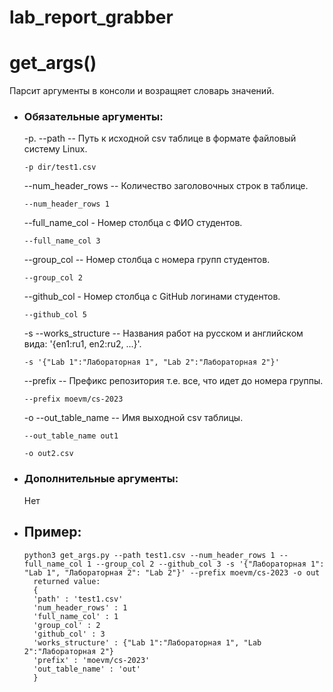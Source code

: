 # lab_report_grabber
# get_args()

Парсит аргументы в консоли и возращяет словарь значений.
- ### Обязательные аргументы:
	 -p. --path  -- Путь к исходной csv таблице в формате файловый систему Linux.
  
	 `-p dir/test1.csv`
  
	--num_header_rows -- Количество заголовочных строк в таблице.
  
	`--num_header_rows 1`

	--full_name_col - Номер столбца с ФИО студентов.
  
	`--full_name_col 3`

	--group_col -- Номер столбца с номера групп студентов.
  
	`--group_col 2`

	--github_col - Номер столбца с GitHub логинами студентов.
  
	`--github_col 5`

	-s --works_structure -- Названия работ на русском и английском вида: '{en1:ru1, en2:ru2, ...}'.
  
	`-s '{"Lab 1":"Лабораторная 1", "Lab 2":"Лабораторная 2"}'`

	--prefix -- Префикс репозитория т.е. все, что идет до номера группы.
  
	`--prefix moevm/cs-2023`

	-o --out_table_name -- Имя выходной csv таблицы.
  
	`--out_table_name out1`

	`-o out2.csv`
- ### Дополнительные аргументы:
	Нет
- ## Пример:
	  python3 get_args.py --path test1.csv --num_header_rows 1 --full_name_col 1 --group_col 2 --github_col 3 -s '{"Лабораторная 1": "Lab 1", "Лабораторная 2": "Lab 2"}' --prefix moevm/cs-2023 -o out
        returned value:
        {
        'path' : 'test1.csv'
        'num_header_rows' : 1
        'full_name_col' : 1
        'group_col' : 2
        'github_col' : 3
        'works_structure' : {"Lab 1":"Лабораторная 1", "Lab 2":"Лабораторная 2"}
        'prefix' : 'moevm/cs-2023'
        'out_table_name' : 'out'
        }
